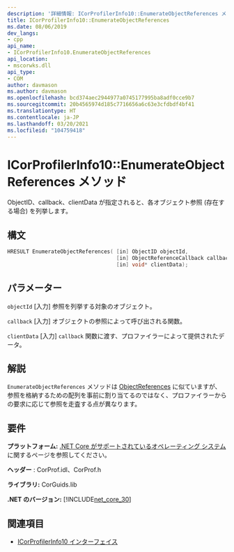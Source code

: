```yaml
---
description: '詳細情報: ICorProfilerInfo10::EnumerateObjectReferences メソッド'
title: ICorProfilerInfo10::EnumerateObjectReferences
ms.date: 08/06/2019
dev_langs:
- cpp
api_name:
- ICorProfilerInfo10.EnumerateObjectReferences
api_location:
- mscorwks.dll
api_type:
- COM
author: davmason
ms.author: davmason
ms.openlocfilehash: bcd374aec2944977a0745177995ba8adf0cce9b7
ms.sourcegitcommit: 20b4565974d185c7716656a6c63e3cfdbdf4bf41
ms.translationtype: HT
ms.contentlocale: ja-JP
ms.lasthandoff: 03/20/2021
ms.locfileid: "104759418"
---
```

# <a name="icorprofilerinfo10enumerateobjectreferences-method"></a>ICorProfilerInfo10::EnumerateObjectReferences メソッド

ObjectID、callback、clientData が指定されると、各オブジェクト参照 (存在する場合) を列挙します。

## <a name="syntax"></a>構文

```cpp
HRESULT EnumerateObjectReferences( [in] ObjectID objectId,
                                   [in] ObjectReferenceCallback callback,
                                   [in] void* clientData);
```

## <a name="parameters"></a>パラメーター

`objectId` [入力] 参照を列挙する対象のオブジェクト。

`callback` [入力] オブジェクトの参照によって呼び出される関数。

`clientData` [入力] `callback` 関数に渡す、プロファイラーによって提供されたデータ。

## <a name="remarks"></a>解説

`EnumerateObjectReferences` メソッドは [ObjectReferences](icorprofilercallback-objectreferences-method.md) に似ていますが、参照を格納するための配列を事前に割り当てるのではなく、プロファイラーからの要求に応じて参照を走査する点が異なります。

## <a name="requirements"></a>要件

**プラットフォーム:** [.NET Core がサポートされているオペレーティング システム](../../../core/install/windows.md?pivots=os-windows)に関するページを参照してください。

**ヘッダー** : CorProf.idl、CorProf.h

**ライブラリ:** CorGuids.lib

**.NET のバージョン:** [!INCLUDE[net_core_30](../../../../includes/net-core-30-md.md)]

## <a name="see-also"></a>関連項目

- [ICorProfilerInfo10 インターフェイス](icorprofilerinfo10-interface.md)

